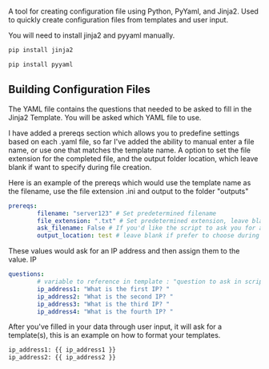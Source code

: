 # 

A tool for creating configuration file using Python, PyYaml, and Jinja2. Used to quickly create configuration files from templates and user input.

You will need to install jinja2 and pyyaml manually. 
```bash
pip install jinja2
```

```bash
pip install pyyaml
```

## Building Configuration Files

The YAML file contains the questions that needed to be asked to fill in the Jinja2 Template. You will be asked which YAML file to use.

I have added a prereqs section which allows you to predefine settings based on each .yaml file, so far I've added the ability to manual enter a file name, or use one that matches the template name. A option to set the file extension for the completed file, and the output folder location, which leave blank if want to specify during file creation.

Here is an example of the prereqs which would use the template name as the filename, use the file extension .ini and output to the folder "outputs"

```yaml
prereqs: 
        filename: "server123" # Set predetermined filename 
        file_extension: ".txt" # Set predetermined extension, leave blank if you want none 
        ask_filename: False # If you'd like the script to ask you for a custom filename, make this True
        output_location: test # leave blank if prefer to choose during file creation
```
These values would ask for an IP address and then assign them to the value. IP 

```yaml
questions:
        # variable to reference in template : "question to ask in script"
        ip_address1: "What is the first IP? "
        ip_address2: "What is the second IP? "
        ip_address3: "What is the third IP? "
        ip_address4: "What is the fourth IP? "
```

After you've filled in your data through user input, it will ask for a template(s), this is an example on how to format your templates.
```bash
ip_address1: {{ ip_address1 }}
ip_address2: {{ ip_address2 }}
```

